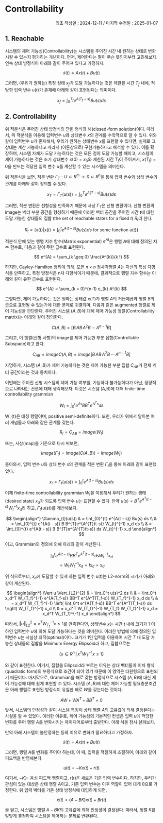 # Controllability
<p align="right">
최초 작성일 : 2024-12-11 / 마지막 수정일 : 2025-01-07
</p>

## 1. Reachable
시스템의 제어 가능성(Controllability)는 시스템을 주어진 시간 내 원하는 상태로 변화시킬 수 있는지 평가하는 개념이다. 먼저, 제어한다는 말이 무슨 뜻인지부터 고민해보자. 연속 상태 방정식이 아래와 같이 주어져 있다고 가정하자.

$$ \dot{x}(t) = Ax(t) + Bu(t) $$

그러면, (우리가 원하는) 특정 상태 $x_{f}$가 도달 가능하다는 것은 제한된 시간 $T_{f}$ 내에, 적당한 입력 변수 $u(t)$가 존재해 아래와 같이 표현된다는 의미이다.

$$ x_{f} = \int_{0}^{T_{f}} e^{A(T_{f} - s)} Bu(s) ds $$

## 2. Controllability

위 적분식은 주어진 상태 방정식의 닫힌 형식의 해(closed-form solution)이다. 따라서, 위 적분식을 이용해 입력변수 $u$와 상태변수 $x$의 관계를 수학적으로 알 수 있다. 위와 같이 입력변수 $u$가 존재해서, 우리가 원하는 상태변수 $x$를 표현할 수 있다면, 실제로 그 상태는 계산 가능하다고 따라서 (이론상으로) 구현가능하다고 해석할 수 있다. 이를 확장하여, 시스템 자체가 도달 가능하다는 것은 모든 점이 도달 가능할 때이고, 시스템이 제어 가능하다는 것은 초기 상태변수 $x(0) = x_{0}$와 제한된 시간 $T_{f}$이 주어져서, $x(T_{f}) = 0$을 만드는 적당한 입력 변수 $u$를 계산할 수 있는 시스템을 의미한다.

위 적분식을 보면, 적분 변환 $\Gamma_{T} : U \subset R^{m} \rightarrow X \subset R^{n}$을 통해 입력 변수와 상태 변수의 관계를 아래와 같이 정의할 수 있다.

$$ x_{T} = \Gamma_{T}(u(s)) = \int_{0}^{T} e^{A(T - s)} Bu(s) ds $$

그러면, 적분 변환은 선형성을 만족하기 때문에 사상 $\Gamma_{T}$은 선형 변환이다. 선형 변환의 image는 벡터 부분 공간을 형성하기 때문에 이러한 벡터 공간을 주어진 시간 $t$에 대한 도달 가능한 상태들의 집합 (the set of reachable states for a fixed $t$) $R_{t}$라 한다.

$$ R_{t} = \{ x(t) | x(t) = \int_{0}^{t} e^{A(t - s)} Bu(s) ds \text{ for some function } u(t)\} $$

적분식 안에 있는 행렬 지수 함수(Matrix exponential) $e^{At}$은 행렬 $A$에 대해 정의된 지수 함수로, 다음과 같이 무한 급수로 표현된다.

$$ e^{A} = \sum_{k \geq 0} \frac{A^{k}}{k !} $$

하지만, Cayley-Hamilton 정리에 의해, 모든 $n \times n$ 정사각행렬 $A$는 자신의 특성 다항식을 만족하고, 특정 방정식은 n차 다항식이기 때문에, 결과적으로 행렬 지수 함수는 아래와 같이 유한 급수로 표현된다.

$$ e^{A} = \sum_{k = 0}^{n-1} c_{k} A^{k}  $$

그렇다면, 제어 가능하다는 것은 원하는 상태값 $x(T)$가 행렬 $A$의 거듭제곱과 행렬 $B$의 곱으로 표현될 수 있는가에 대한 문제로 귀결되며, 다음과 같은 augmented 행렬로 제어 가능성을 판단한다. 주어진 시스템 $(A, B)$에 대해 제어 가능성 행렬(Controllability matrix)는 아래와 같이 정의한다.

$$ C(A, B) = \left[B \, AB \, A^{2}B \, \cdots \, A^{n-1}B \right] $$

그리고, 이 행렬(선형 사항)의 image를 제어 가능한 부분 집합(Controllable Subspace)라고 한다.

$$ C_{AB} = Image C(A, B) = Image \left[B \, AB \, A^{2}B \, \cdots \, A^{n-1}B \right] $$

자명하게, 시스템 $(A, B)$가 제어 가능하다는 것은 제어 가능한 부분 집합 $C_{AB}$가 전체 벡터 공간이라는 것과 동치이다.

이번에는 주어진 선형 시스템의 제어 가능 여부를, 가능하다 불가능하다가 아닌, 정량적으로 나타내는 컨셉에 대해 생각해보자. 이것은 시스템 (A,B)에 대해 finite-time controllability grammian

$$ W_{t} = \int_{0}^{t} e^{As} B B^{T} e^{A^{T}s} ds $$

W_{t}은 대칭 행렬이며, positive semi-definite하다. 또한, 우리가 위에서 알아본 여러 개념들과 아래와 같은 관계를 갖는다.

$$ R_{t} = C_{AB} = Image(W_t)$$ 

또는, 사상(map)을 기준으로 다시 써보면,

$$ Image(\Gamma_{t}) = Image (C(A, B)) = Image (W_t) $$

돌아와서, 입력 변수 $u$와 상태 변수 $x$의 관계를 적분 변환 $\Gamma_{t}$을 통해 아래와 같이 표현했었다.

$$ x_{t} = \Gamma_{t}(u(s)) = \int_{0}^{t} e^{A(t - s)} Bu(s) ds $$

이제 finite-time controllability grammian $W_{t}$을 이용해서 우리가 원하는 생태(desired state) $x_d$가 되도록 입력 변수 $u$는 표현할 수 있다. 만약 $u(s) = B^{T}e^{A^{T}(t-s)} W_{t}^{-1} x_d$라 하고, $\Gamma_{t}(u(s))$를 계산해보자.


$$
\begin{align*}
\Gamma_{t}(u(s)) & = \int_{0}^{t} e^{A(t - s)} Bu(s) ds \\
& = \int_{0}^{t} e^{A(t - s)} B B^{T}e^{A^{T}(t-s)} W_{t}^{-1} x_d ds \\
& = \int_{0}^{t} e^{A(t - s)} B B^{T}e^{A^{T}(t-s)}  ds W_{t}^{-1} x_d
\end{align*}
$$

이고, Grammian의 정의에 의해 아래와 같이 계산된다.

$$ \int_{0}^{t} e^{A(t - s)} B B^{T}e^{A^{T}(t-s)}  ds W_{t}^{-1} x_d$$
$$= W_{t} W_{t}^{-1} x_d = I x_d = x_d $$

위 식으로부터, $x_d$에 도달할 수 있게 하는 입력 변수 $u(t)$는 $L2$-norm의 크기가 아래와 같이 계산된다.

$$
\begin{align*}
\Vert u \Vert_{L2}^{2} & = \int_0^t u(s)^2 ds \\ 
& = \int_0^t x_d^T W_{T_f}^{-1} e^{A(T_f-s)} BB^T e^{A^T(T_f-s)} W_{T_f}^{-1} x_d ds \\
& = x_d^T W_{T_f}^{-1} \left( \int_0^t e^{A(T_f-s)} BB^T e^{A^T(T_f-s)} ds \right) W_{T_f}^{-1} x_d \\
& = x_d^T W_{T_f}^{-1} W_{T_f} W_{T_f}^{-1} x_d = x_d^T W_{T_f}^{-1} x_d
\end{align*}
$$


따라서, $\Vert u \Vert_{L2}^{2} = x^T W_{T_f}^{-1} x \leq 1$를 만족한다면, 상태변수 $x$는 시간 $t$ 내에 크기가 $1$ 이하인 입력변수 $u$에 의해 도달 가능하다는 것을 의미한다. 이러한 방법에 의해 정의된 입력변수 $u$는 사실상 최적(optimal)이다. 크기가 $1$인 입력을 이용하여 시간 $T$ 내 도달 가능한 상태들의 집합을 Minimum Energy Ellipsoid라 하고, 집합으로는 

$$
\{x \in R^{n} \,|\, x^{T}W_{T}^{-1}x \leq 1\}
$$

와 같이 표현한다. 여기서, 집합을 Ellipsoid라 부르는 이유는 상태 벡터들이 이차 형식(quadratic form)의 부등식으로 조건이 되어 있기 때문에 이 영역은 타원형으로 표현되기 때문이다. 마지막으로, Grammian을 해로 갖는 방정식으로 시스템 $(A, B)$에 대한 제어 가능성에 대해 쉽게 표현할 수 있다. 시스템  $(A, B)$에 대한 제어 가능할 필요충분조건은 아래 행렬로 표현된 방정식이 유일한 해로 $W$를 갖는다는 것이다.

$$
AW + WA^{T} + BB^{T} = 0
$$



앞서, 시스템의 안정성과 같이 시스템 특징이 상태 행렬 $A$의 고유값에 의해 결정된다는 사실을 알 수 있었다. 이러한 이유로, 제어 가능성의 기본적인 컨셉은 입력 $u$에 적당한 변화를 주어 행렬 $A$를 변화시키는 아이디어로부터 출발한다. 아래 식을 잠시 살펴보자.

만약 아래 시스템이 불안정하는 등의 이유로 변화가 필요하다고 가정하자.

$$
\dot{x}(t) = Ax(t) + Bu(t)
$$

그러면, 행렬 $A$를 변화를 주어야 하는데, 이 때, 입력을 적절하게 조절하여, 아래와 같이 피드백을 반영해본다.

$$
u(t) = -K x(t) + r(t)
$$

여기서, $-K$는 음성 피드백 행렬이고, $r(t)$은 새로운 기준 입력 변수이다. 하지만, 우리가 관심이 있는 대상은 상태 행렬 $A$이고, 기준 입력 변수는 이후 역할이 없어 대게 $0$으로 가정한다. 위 입력 벡터를 기존 상태 방정식에 대입하게 되면,

$$
\dot{x}(t) = (A-BK)x(t) + Br(t)
$$

을 얻고, 시스템은 행렬 $A-BK$의 고유값에 의해 안정성이 결정된다. 따라서, 행렬 $K$를 알맞게 결정하여 시스템을 제어하는 문제로 변환된다.

